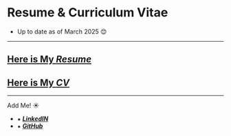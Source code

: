 #  Resume & Curriculum Vitae
- Up to date as of March 2025 😊
---

## [Here is My ***Resume***](https://github.com/angelesmarinbatana/CV-and-Resume/blob/main/Resume/Resume_AngelesMarinBatana.pdf)

## [Here is My ***CV***](https://github.com/angelesmarinbatana/CV-and-Resume/blob/main/CV/CV_AngelesMarinBatana.pdf)
---

Add Me! ☀️
  - ⁕ [***LinkedIN***](https://www.linkedin.com/in/angeles-marin-batana/) 
   -  ⁕ [***GitHub***](https://github.com/angelesmarinbatana)

